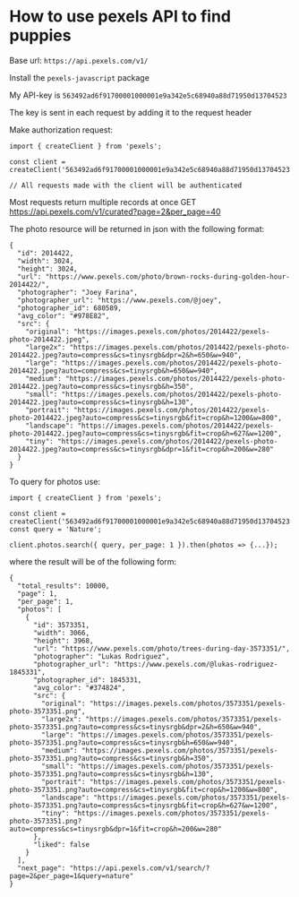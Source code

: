 # How to use pexels API to find puppies

Base url: `https://api.pexels.com/v1/`

Install the `pexels-javascript` package

My API-key is `563492ad6f91700001000001e9a342e5c68940a88d71950d13704523`

The key is sent in each request by adding it to the request header

Make authorization request:
```
import { createClient } from 'pexels';

const client = createClient('563492ad6f91700001000001e9a342e5c68940a88d71950d13704523');

// All requests made with the client will be authenticated
```

Most requests return multiple records at once
GET https://api.pexels.com/v1/curated?page=2&per_page=40

The photo resource will be returned in json with the following format:

```
{
  "id": 2014422,
  "width": 3024,
  "height": 3024,
  "url": "https://www.pexels.com/photo/brown-rocks-during-golden-hour-2014422/",
  "photographer": "Joey Farina",
  "photographer_url": "https://www.pexels.com/@joey",
  "photographer_id": 680589,
  "avg_color": "#978E82",
  "src": {
    "original": "https://images.pexels.com/photos/2014422/pexels-photo-2014422.jpeg",
    "large2x": "https://images.pexels.com/photos/2014422/pexels-photo-2014422.jpeg?auto=compress&cs=tinysrgb&dpr=2&h=650&w=940",
    "large": "https://images.pexels.com/photos/2014422/pexels-photo-2014422.jpeg?auto=compress&cs=tinysrgb&h=650&w=940",
    "medium": "https://images.pexels.com/photos/2014422/pexels-photo-2014422.jpeg?auto=compress&cs=tinysrgb&h=350",
    "small": "https://images.pexels.com/photos/2014422/pexels-photo-2014422.jpeg?auto=compress&cs=tinysrgb&h=130",
    "portrait": "https://images.pexels.com/photos/2014422/pexels-photo-2014422.jpeg?auto=compress&cs=tinysrgb&fit=crop&h=1200&w=800",
    "landscape": "https://images.pexels.com/photos/2014422/pexels-photo-2014422.jpeg?auto=compress&cs=tinysrgb&fit=crop&h=627&w=1200",
    "tiny": "https://images.pexels.com/photos/2014422/pexels-photo-2014422.jpeg?auto=compress&cs=tinysrgb&dpr=1&fit=crop&h=200&w=280"
  }
}
```

To query for photos use:

```
import { createClient } from 'pexels';

const client = createClient('563492ad6f91700001000001e9a342e5c68940a88d71950d13704523');
const query = 'Nature';

client.photos.search({ query, per_page: 1 }).then(photos => {...});
```

where the result will be of the following form:

```
{
  "total_results": 10000,
  "page": 1,
  "per_page": 1,
  "photos": [
    {
      "id": 3573351,
      "width": 3066,
      "height": 3968,
      "url": "https://www.pexels.com/photo/trees-during-day-3573351/",
      "photographer": "Lukas Rodriguez",
      "photographer_url": "https://www.pexels.com/@lukas-rodriguez-1845331",
      "photographer_id": 1845331,
      "avg_color": "#374824",
      "src": {
        "original": "https://images.pexels.com/photos/3573351/pexels-photo-3573351.png",
        "large2x": "https://images.pexels.com/photos/3573351/pexels-photo-3573351.png?auto=compress&cs=tinysrgb&dpr=2&h=650&w=940",
        "large": "https://images.pexels.com/photos/3573351/pexels-photo-3573351.png?auto=compress&cs=tinysrgb&h=650&w=940",
        "medium": "https://images.pexels.com/photos/3573351/pexels-photo-3573351.png?auto=compress&cs=tinysrgb&h=350",
        "small": "https://images.pexels.com/photos/3573351/pexels-photo-3573351.png?auto=compress&cs=tinysrgb&h=130",
        "portrait": "https://images.pexels.com/photos/3573351/pexels-photo-3573351.png?auto=compress&cs=tinysrgb&fit=crop&h=1200&w=800",
        "landscape": "https://images.pexels.com/photos/3573351/pexels-photo-3573351.png?auto=compress&cs=tinysrgb&fit=crop&h=627&w=1200",
        "tiny": "https://images.pexels.com/photos/3573351/pexels-photo-3573351.png?auto=compress&cs=tinysrgb&dpr=1&fit=crop&h=200&w=280"
      },
      "liked": false
    }
  ],
  "next_page": "https://api.pexels.com/v1/search/?page=2&per_page=1&query=nature"
}
```